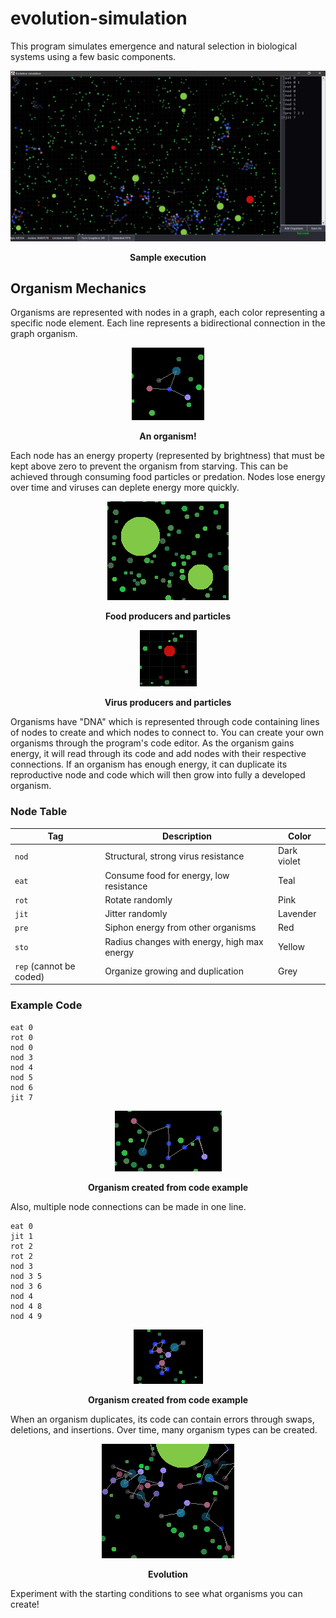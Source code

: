# evolution-simulation
This program simulates emergence and natural selection in biological systems using a few basic components.

<p align="center">
  <img src="img/screenshot1.png" alt="sample execution"/>
</p>
<p align="center"><b>Sample execution</b></p>


## Organism Mechanics
Organisms are represented with nodes in a graph, each color representing a specific node element.
Each line represents a bidirectional connection in the graph organism.

<p align="center">
  <img src="img/screenshot2.png" alt="image of organism"/>
</p>
<p align="center"><b>An organism!</b></p>

Each node has an energy property (represented by brightness) that must
be kept above zero to prevent the organism from starving. This can
be achieved through consuming food particles or predation. Nodes lose energy over time and viruses
can deplete energy more quickly.

<p align="center">
  <img src="img/screenshot3.png" alt="image of food"/>
</p>
<p align = "center"><b>Food producers and particles</b></p>

<p align="center">
  <img src="img/screenshot7.png" alt="image of viruses"/>
</p>
<p align = "center"><b>Virus producers and particles</b></p>

Organisms have "DNA" which is represented
through code containing lines of nodes to create and which nodes to connect to. You can create
your own organisms through the program's code editor.
As the organism gains energy, it will read through its code and add nodes with their
respective connections.
If an organism has enough energy, it can duplicate its reproductive node and code
which will then grow into fully a developed organism.

### Node Table
| Tag      | Description | Color |
| ----------- | ----------- | -----------|
| `nod`      | Structural, strong virus resistance       | Dark violet
| `eat`   | Consume food for energy, low resistance        | Teal
| `rot`   | Rotate randomly        | Pink
| `jit`   | Jitter randomly        | Lavender 
| `pre`   | Siphon energy from other organisms        | Red
| `sto` | Radius changes with energy, high max energy | Yellow
| `rep` (cannot be coded) | Organize growing and duplication | Grey


### Example Code
```
eat 0
rot 0
nod 0
nod 3
nod 4
nod 5
nod 6
jit 7
```
<p align="center">
  <img src="img/screenshot5.png" alt="image of organism from code"/>
</p>
<p align = "center"><b>Organism created from code example</b></p>

Also, multiple node connections can be made in one line.
```
eat 0
jit 1
rot 2
rot 2
nod 3
nod 3 5
nod 3 6
nod 4
nod 4 8
nod 4 9
```
<p align="center">
  <img src="img/screenshot6.png" alt="image organism created from code example 2"/>
</p>
<p align = "center"><b>Organism created from code example</b></p>

When an organism duplicates, its code can contain errors through
swaps, deletions, and insertions. Over time, many organism
types can be created.

<p align="center">
  <img src="img/screenshot4.png" alt="image of crowding organisms"/>
</p>
<p align = "center"><b>Evolution</b></p>

Experiment with the starting conditions to see what organisms
you can create!
